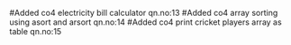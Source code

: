 #Added co4 electricity bill calculator qn.no:13
#Added co4 array sorting using asort and arsort qn.no:14
#Added co4 print cricket players array as table qn.no:15
